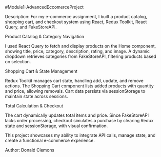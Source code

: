 #Module1-AdvancedEccomerceProject

Description: 
For my e-commerce assignment, I built a product catalog, shopping cart, and checkout system using React, Redux Toolkit, React Query, and FakeStoreAPI.

Product Catalog & Category Navigation

I used React Query to fetch and display products on the Home component, showing title, price, category, description, rating, and image. A dynamic dropdown retrieves categories from FakeStoreAPI, filtering products based on selection.

Shopping Cart & State Management

Redux Toolkit manages cart state, handling add, update, and remove actions. The Shopping Cart component lists added products with quantity and price, allowing removals. Cart data persists via sessionStorage to maintain state across sessions.

Total Calculation & Checkout

The cart dynamically updates total items and price. Since FakeStoreAPI lacks order processing, checkout simulates a purchase by clearing Redux state and sessionStorage, with visual confirmation.

This project showcases my ability to integrate API calls, manage state, and create a functional e-commerce experience.


Author: Donald Clemons
